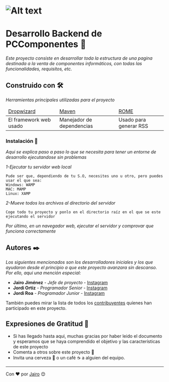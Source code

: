 # ![Alt text](https://cdn.pccomponentes.com/img/logos/logo-pccomponentes.svg)

# Desarrollo Backend de PCComponentes 🚀
_Este proyecto consiste en desarrollar toda la estructura de una pagina destinada a la venta de componentes informáticos, con todas las funcionalidades, requisitos, etc._

## Construido con 🛠️

_Herramientas principales utilizadas para el proyecto_

<table>
    <thead>
        <td><a href="http://www.dropwizard.io/1.0.2/docs/">Dropwizard</a></td>
        <td><a href="https://maven.apache.org/">Maven</a></td>
        <td><a href="https://rometools.github.io/rome/">ROME</a></td>
    </thead>
    <tbody>
        <td>El framework web usado</td>
        <td>Manejador de dependencias</td>
        <td>Usado para generar RSS</td>
    </tbody>
</table>

### Instalación 🔧

_Aqui se explica paso a paso lo que se necesita para tener un entorne de desarrollo ejecutandose sin problemas_

_1-Ejecutar tu servidor web local_

```
Pude ser que, dependiendo de tu S.O, necesites uno u otro, pero puedes usar el que sea:
Windows: WAMP
MAC: MAMP
Linux: XAMP
```

_2-Mueve todos los archivos al directorio del servidor_

```
Coge todo tu proyecto y ponlo en el directorio raíz en el que se este ejecutando el servidor
```

_Por último, en un navegador web, ejecutar el servidor y comprovar que funciona correctamente_

## Autores ✒️

_Los siguientes mencionados son los desarrolladores iniciales y los que ayudaron desde el principio a que este proyecto avanzara sin descanso. Por ello, aqui una mención especial:_

* **Jairo Jiménez** - *Jefe de proyecto* - [Instagram](http://instagram.com/__jaairoo_/)
* **Jordi Ortiz** - *Programador Senior* - [Instagram](https://www.instagram.com/jordiortizt/)
* **Jordi Roa** - *Programador Junior* - [Instagram](https://www.instagram.com/jordiroaay/)

También puedes mirar la lista de todos los [contribuyentes](http://eelslap.com/) quíenes han participado en este proyecto.

## Expresiones de Gratitud 🎁

* Si has llegado hasta aqui, muchas gracias por haber leido el documento y esperamos que se haya comprendido el objetivo y las características de este proyecto
* Comenta a otros sobre este proyecto 📢
* Invita una cerveza 🍺 o un café ☕ a alguien del equipo. 

---
Con ❤️ por [Jairo](http://instagram.com/__jaairoo_/) 😊